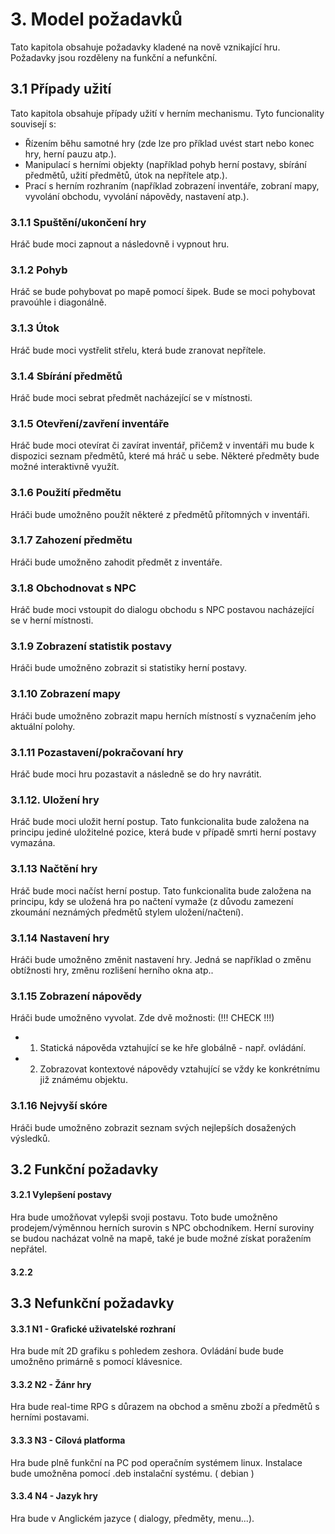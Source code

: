 # 3\. Model požadavků
Tato kapitola obsahuje požadavky kladené na nově vznikající hru. Požadavky jsou rozděleny na funkční a nefunkční.

## 3.1 Případy užití
Tato kapitola obsahuje případy užití v herním mechanismu. Tyto funcionality souvisejí s:
- Řízením běhu samotné hry (zde lze pro příklad uvést start nebo konec hry, herní pauzu atp.).
- Manipulací s herními objekty (například pohyb herní postavy, sbírání předmětů, užití předmětů, útok na nepřítele atp.).
- Prací s herním rozhraním (například zobrazení inventáře, zobraní mapy, vyvolání obchodu, vyvolání nápovědy, nastavení atp.).

### 3.1.1 Spuštění/ukončení hry
Hráč bude moci zapnout a následovně i vypnout hru.

### 3.1.2 Pohyb
Hráč se bude pohybovat po mapě pomocí šipek. Bude se moci pohybovat pravoúhle i diagonálně.

### 3.1.3 Útok
Hráč bude moci vystřelit střelu, která bude zranovat nepřítele.

### 3.1.4 Sbírání předmětů
Hráč bude moci sebrat předmět nacházející se v místnosti.

### 3.1.5 Otevření/zavření inventáře
Hráč bude moci otevírat či zavírat inventář, přičemž v inventáři mu bude k dispozici seznam předmětů, které má hráč u sebe. Některé předměty bude možné interaktivně využít.

### 3.1.6 Použití předmětu
Hráči bude umožněno použít některé z předmětů přítomných v inventáři.

### 3.1.7 Zahození předmětu
Hráči bude umožněno zahodit předmět z inventáře.

### 3.1.8 Obchodnovat s NPC
Hráč bude moci vstoupit do dialogu obchodu s NPC postavou nacházející se v herní místnosti.

### 3.1.9 Zobrazení statistik postavy
Hráči bude umožněno zobrazit si statistiky herní postavy.

### 3.1.10 Zobrazení mapy
Hráči bude umožněno zobrazit mapu herních místností s vyznačením jeho aktuální polohy.

### 3.1.11 Pozastavení/pokračovaní hry
Hráč bude moci hru pozastavit a následně se do hry navrátit.

### 3.1.12. Uložení hry
Hráč bude moci uložit herní postup. Tato funkcionalita bude založena na principu jediné uložitelné pozice, která bude v případě smrti herní postavy vymazána.

### 3.1.13 Načtění hry
Hráč bude moci načíst herní postup. Tato funkcionalita bude založena na principu, kdy se uložená hra po načtení vymaže (z důvodu zamezení zkoumání neznámých předmětů stylem uložení/načtení).

### 3.1.14 Nastavení hry
Hráči bude umožněno změnit nastavení hry. Jedná se například o změnu obtížnosti hry, změnu rozlišení herního okna atp..

### 3.1.15 Zobrazení nápovědy
Hráči bude umožněno vyvolat. Zde dvě možnosti: (!!! CHECK !!!)
- 1) Statická nápověda vztahující se ke hře globálně - např. ovládání.
- 2) Zobrazovat kontextové nápovědy vztahující se vždy ke konkrétnímu již známému objektu.

### 3.1.16 Nejvyší skóre
Hráči bude umožněno zobrazit seznam svých nejlepších dosažených výsledků.

## 3.2 Funkční požadavky

#### 3.2.1 Vylepšení postavy
Hra bude umožňovat vylepši svoji postavu. Toto bude umožněno prodejem/výměnnou herních surovin s NPC obchodníkem. Herní suroviny se budou nacházat volně na mapě, také je bude možné získat poražením nepřátel.

#### 3.2.2


## 3.3 Nefunkční požadavky

#### 3.3.1 N1 -  Grafické uživatelské rozhraní  
<p>
  Hra bude mít 2D grafiku s pohledem zeshora. Ovládání bude bude umožněno primárně s pomocí klávesnice.
</p>

#### 3.3.2 N2 - Žánr hry
<p>
  Hra bude real-time RPG s důrazem na obchod a směnu zboží a předmětů s herními postavami.
</p>

#### 3.3.3 N3 - Cílová platforma
<p>
Hra bude plně funkční na PC pod operačním systémem linux. Instalace bude umožněna pomocí .deb instalační systému. ( debian )
</p>

#### 3.3.4 N4 - Jazyk hry
<p>
Hra bude v Anglickém jazyce ( dialogy, předměty, menu...).
</p>
